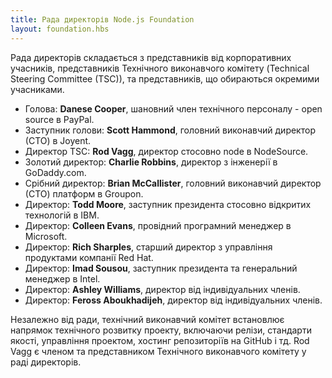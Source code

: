 ```yaml
---
title: Рада директорів Node.js Foundation
layout: foundation.hbs
---
```


Рада директорів складається з представників від корпоративних учасників, представників Технічного виконавчого комітету (Technical Steering Committee (TSC)), та представників, що обираються окремими учасниками.

* Голова: **Danese Cooper**, шановний член технічного персоналу - open source в PayPal.
* Заступник голови: **Scott Hammond**, головний виконавчий директор (СTO) в Joyent.
* Директор TSC: **Rod Vagg**, директор стосовно node в NodeSource.
* Золотий директор: **Charlie Robbins**, директор з інженерії в GoDaddy.com.
* Срібний директор: **Brian McCallister**, головний виконавчий директор (СTO) платформ в Groupon.
* Директор: **Todd Moore**, заступник президента стосовно відкритих технологій в IBM.
* Директор: **Colleen Evans**, провідний програмний менеджер в Microsoft.
* Директор: **Rich Sharples**, старший директор з управління продуктами компанії Red Hat.
* Директор: **Imad Sousou**, заступник президента та генеральний менеджер в Intel.
* Директор: **Ashley Williams**, директор від індивідуальних членів.
* Директор: **Feross Aboukhadijeh**, директор від індивідуальних членів.

Незалежно від ради, технічний виконавчий комітет встановлює напрямок технічного розвитку проекту, включаючи релізи, стандарти якості, управління проектом, хостинг репозиторіїв на GitHub і тд. Rod Vagg є членом та представником Технічного виконавчого комітету у раді директорів.
